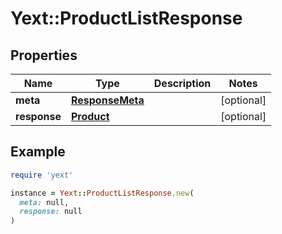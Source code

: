 # Yext::ProductListResponse

## Properties

| Name | Type | Description | Notes |
| ---- | ---- | ----------- | ----- |
| **meta** | [**ResponseMeta**](ResponseMeta.md) |  | [optional] |
| **response** | [**Product**](Product.md) |  | [optional] |

## Example

```ruby
require 'yext'

instance = Yext::ProductListResponse.new(
  meta: null,
  response: null
)
```

